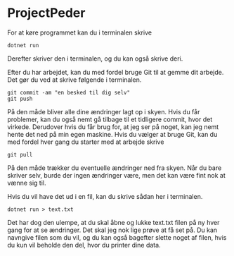 # ProjectPeder

For at køre programmet kan du i terminalen skrive
    
    dotnet run

Derefter skriver den i terminalen, og du kan også skrive deri.

Efter du har arbejdet, kan du med fordel bruge Git til at gemme dit arbejde.
Det gør du ved at skrive følgende i terminalen.

    git commit -am "en besked til dig selv"
    git push

På den måde bliver alle dine ændringer lagt op i skyen.
Hvis du får problemer, kan du også nemt gå tilbage til et tidligere commit, hvor det virkede.
Derudover hvis du får brug for, at jeg ser på noget, kan jeg nemt hente det ned på min egen maskine.
Hvis du vælger at bruge Git, kan du med fordel hver gang du starter med at arbejde skrive 

    git pull

På den måde trækker du eventuelle ændringer ned fra skyen. Når du bare skriver selv, burde der ingen ændringer være,
men det kan være fint nok at vænne sig til.

Hvis du vil have det ud i en fil, kan du skrive sådan her i terminalen.

    dotnet run > text.txt

Det har dog den ulempe, at du skal åbne og lukke text.txt filen på ny hver gang for at se ændringer.
Det skal jeg nok lige prøve at få set på. Du kan navngive filen som du vil, 
og du kan også bagefter slette noget af filen, hvis du kun vil beholde den del, hvor du printer dine data.